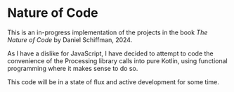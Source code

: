 # Nature of Code

This is an in-progress implementation of the projects in the book _The Nature of Code_ by Daniel Schiffman, 2024.

As I have a dislike for JavaScript, I have decided to attempt to code the convenience of the Processing library calls
into pure Kotlin, using functional programming where it makes sense to do so.

This code will be in a state of flux and active development for some time.